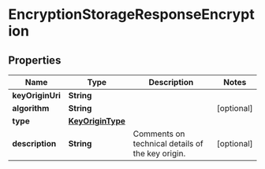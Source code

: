 
# EncryptionStorageResponseEncryption

## Properties
Name | Type | Description | Notes
------------ | ------------- | ------------- | -------------
**keyOriginUri** | **String** |  | 
**algorithm** | **String** |  |  [optional]
**type** | [**KeyOriginType**](KeyOriginType.md) |  | 
**description** | **String** | Comments on technical details of the key origin. |  [optional]




